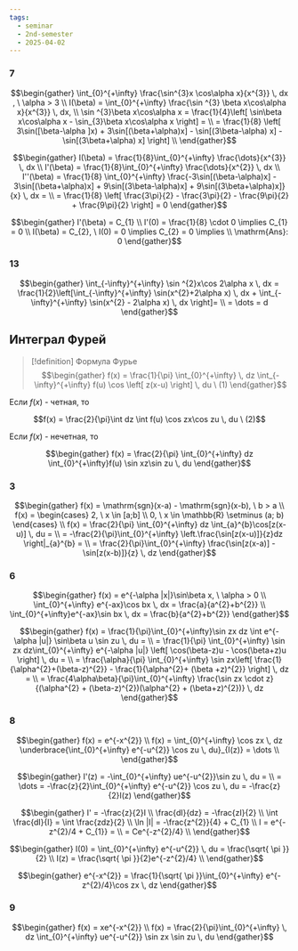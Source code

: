 ```yaml
---
tags:
  - seminar
  - 2nd-semester
  - 2025-04-02
---
```


### 7

$$\begin{gather}
\int_{0}^{+\infty} \frac{\sin^{3}x \cos\alpha x}{x^{3}} \, dx , \ \alpha > 3 \\
I(\beta) = \int_{0}^{+\infty} \frac{\sin ^{3} \beta x\cos\alpha x}{x^{3}} \, dx, \\
\sin ^{3}\beta x\cos\alpha x = \frac{1}{4}\left[ \sin\beta x\cos\alpha x - \sin_{3}\beta x\cos\alpha x \right] = \\
= \frac{1}{8} \left[ 3\sin([\beta-\alpha ]x) + 3\sin[(\beta+\alpha)x] - \sin[(3\beta-\alpha) x] - \sin[(3\beta+\alpha) x] \right] \\
\end{gather}$$

$$\begin{gather}
I(\beta) = \frac{1}{8}\int_{0}^{+\infty} \frac{\dots}{x^{3}} \, dx \\
I'(\beta) = \frac{1}{8}\int_{0}^{+\infty} \frac{\dots}{x^{2}} \, dx  \\
I''(\beta) = \frac{1}{8} \int_{0}^{+\infty} \frac{-3\sin[(\beta-\alpha)x] - 3\sin[(\beta+\alpha)x] + 9\sin[(3\beta-\alpha)x] + 9\sin[(3\beta+\alpha)x]}{x} \, dx = \\
= \frac{1}{8} \left[ \frac{3\pi}{2} - \frac{3\pi}{2} - \frac{9\pi}{2} + \frac{9\pi}{2} \right] = 0
\end{gather}$$

$$\begin{gather}
I'(\beta) = C_{1} \\
I'(0) = \frac{1}{8} \cdot 0 \implies C_{1} = 0 \\
I(\beta) = C_{2}, \ I(0) = 0 \implies C_{2} = 0 \implies \\
\mathrm{Ans}: 0
\end{gather}$$

### 13

$$\begin{gather}
\int_{-\infty}^{+\infty} \sin ^{2}x\cos 2\alpha x \, dx = \frac{1}{2}\left[\int_{-\infty}^{+\infty} \sin(x^{2}+2\alpha x) \, dx + \int_{-\infty}^{+\infty} \sin(x^{2} - 2\alpha x) \, dx  \right]= \\
= \dots = d
\end{gather}$$

## Интеграл Фурей

> [!definition] Формула Фурье
> $$\begin{gather}
f(x) = \frac{1}{\pi} \int_{0}^{+\infty} \, dz \int_{-\infty}^{+\infty} f(u) \cos \left[ z(x-u) \right]  \, du \ (1)
\end{gather}$$

Если $f(x)$ - четная, то

$$f(x) = \frac{2}{\pi}\int dz \int f(u) \cos zx\cos zu \, du \ (2)$$

Если $f(x)$ - нечетная, то

$$\begin{gather}
f(x) = \frac{2}{\pi} \int_{0}^{+\infty} dz \int_{0}^{+\infty}f(u) \sin xz\sin zu \, du
\end{gather}$$

### 3

$$\begin{gather}
f(x) = \mathrm{sgn}(x-a) - \mathrm{sgn}(x-b), \ b > a \\
f(x) = \begin{cases}
2, \ x \in [a;b] \\
0, \ x \in \mathbb{R} \setminus (a; b)
\end{cases} \\
f(x) = \frac{2}{\pi} \int_{0}^{+\infty} dz \int_{a}^{b}\cos[z(x-u)] \, du = \\
= -\frac{2}{\pi}\int_{0}^{+\infty} \left.\frac{\sin[z(x-u)]}{z}dz \right|_{a}^{b} = \\
= \frac{2}{\pi}\int_{0}^{+\infty}  \frac{\sin[z(x-a)] - \sin[z(x-b)]}{z} \, dz
\end{gather}$$

### 6

$$\begin{gather}
f(x) = e^{-\alpha |x|}\sin\beta x, \ \alpha > 0 \\
\int_{0}^{+\infty} e^{-ax}\cos bx \, dx  = \frac{a}{a^{2}+b^{2}} \\
\int_{0}^{+\infty}e^{-ax}\sin bx \, dx = \frac{b}{a^{2}+b^{2}} 
\end{gather}$$

$$\begin{gather}
f(x) = \frac{1}{\pi}\int_{0}^{+\infty}\sin zx dz \int e^{-\alpha |u|} \sin\beta u \sin zu \, du = \\
= \frac{1}{\pi} \int_{0}^{+\infty} \sin zx dz\int_{0}^{+\infty} e^{-\alpha |u|} \left[ \cos(\beta-z)u - \cos(\beta+z)u \right]   \, du = \\
= \frac{\alpha}{\pi} \int_{0}^{+\infty} \sin zx\left[ \frac{1}{\alpha^{2}+(\beta-z)^{2}} - \frac{1}{\alpha^{2}+ (\beta +z)^{2}} \right]  \, dz = \\
= \frac{4\alpha\beta}{\pi}\int_{0}^{+\infty} \frac{\sin zx \cdot z}{(\alpha^{2} + (\beta-z)^{2})(\alpha^{2} + (\beta+z)^{2})} \, dz
\end{gather}$$

### 8

$$\begin{gather}
f(x) = e^{-x^{2}} \\
f(x) = \int_{0}^{+\infty} \cos zx \, dz \underbrace{\int_{0}^{+\infty} e^{-u^{2}} \cos zu \, du}_{I(z)} = \dots \\
\end{gather}$$

$$\begin{gather}
I'(z) = -\int_{0}^{+\infty} ue^{-u^{2}}\sin zu \, du = \\
= \dots = 
-\frac{z}{2}\int_{0}^{+\infty} e^{-u^{2}} \cos zu \, du = -\frac{z}{2}I(z)
\end{gather}$$

$$\begin{gather}
I' = -\frac{z}{2}I \\
\frac{dI}{dz} = -\frac{zI}{2} \\
\int \frac{dI}{I} = \int \frac{zdz}{2} \\
\ln |I| =  -\frac{z^{2}}{4} + C_{1} \\
I = e^{-z^{2}/4 + C_{1}} = \\
= Ce^{-z^{2}/4} \\
\end{gather}$$

$$\begin{gather}
I(0) = \int_{0}^{+\infty} e^{-u^{2}} \, du = \frac{\sqrt{ \pi }}{2} \\
I(z) = \frac{\sqrt{ \pi }}{2}e^{-z^{2}/4} \\
\end{gather}$$

$$\begin{gather}
e^{-x^{2}} = \frac{1}{\sqrt{ \pi }}\int_{0}^{+\infty} e^{-z^{2}/4}\cos zx \, dz
\end{gather}$$

### 9

$$\begin{gather}
f(x) = xe^{-x^{2}} \\
f(x) = \frac{2}{\pi}\int_{0}^{+\infty}  \, dz \int_{0}^{+\infty} ue^{-u^{2}} \sin zx \sin zu  \, du 
\end{gather}$$